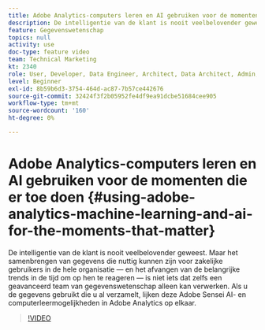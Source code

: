 ```yaml
---
title: Adobe Analytics-computers leren en AI gebruiken voor de momenten die er toe doen
description: De intelligentie van de klant is nooit veelbelovender geweest. Maar het samenbrengen van gegevens die nuttig kunnen zijn voor zakelijke gebruikers in de hele organisatie — en het afvangen van de belangrijke trends in de tijd om op hen te reageren — is niet iets dat zelfs een geavanceerd team van gegevenswetenschap alleen kan verwerken. Als u de gegevens gebruikt die u al verzamelt, lijken deze Adobe Sensei AI- en computerleermogelijkheden in Adobe Analytics op elkaar.
feature: Gegevenswetenschap
topics: null
activity: use
doc-type: feature video
team: Technical Marketing
kt: 2340
role: User, Developer, Data Engineer, Architect, Data Architect, Admin, Leader
level: Beginner
exl-id: 8b59b6d3-3754-464d-ac87-7b57ce442676
source-git-commit: 32424f3f2b05952fe4df9ea91dcbe51684cee905
workflow-type: tm+mt
source-wordcount: '160'
ht-degree: 0%

---
```


# Adobe Analytics-computers leren en AI gebruiken voor de momenten die er toe doen {#using-adobe-analytics-machine-learning-and-ai-for-the-moments-that-matter}

De intelligentie van de klant is nooit veelbelovender geweest. Maar het samenbrengen van gegevens die nuttig kunnen zijn voor zakelijke gebruikers in de hele organisatie — en het afvangen van de belangrijke trends in de tijd om op hen te reageren — is niet iets dat zelfs een geavanceerd team van gegevenswetenschap alleen kan verwerken. Als u de gegevens gebruikt die u al verzamelt, lijken deze Adobe Sensei AI- en computerleermogelijkheden in Adobe Analytics op elkaar.

>[!VIDEO](https://video.tv.adobe.com/v/25837/?quality=12)
